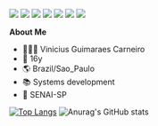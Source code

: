 <img src="https://img.shields.io/badge/java-%23007396.svg?&style=for-the-badge&logo=java&logoColor=white" /> <img src="https://img.shields.io/badge/mysql-%234479A1.svg?&style=for-the-badge&logo=mysql&logoColor=white" /> <img src="https://img.shields.io/badge/html5-%23E34F26.svg?&style=for-the-badge&logo=html5&logoColor=white" /> <img src="https://img.shields.io/badge/css3-%231572B6.svg?&style=for-the-badge&logo=css3&logoColor=white" /> <img src="https://img.shields.io/badge/bootstrap-%237952B3.svg?&style=for-the-badge&logo=bootstrap&logoColor=white" />	<img src="https://img.shields.io/badge/javascript-%23F7DF1E.svg?&style=for-the-badge&logo=javascript&logoColor=black" /> <img src="https://img.shields.io/badge/php-%23777BB4.svg?&style=for-the-badge&logo=php&logoColor=white" />


**About Me**

- 👨🏻‍💻 Vinicius Guimaraes Carneiro
- 🎂 16y
- 🌎 Brazil/Sao_Paulo
- 📚 Systems development
- 🏫 SENAI-SP

[![Top Langs](https://github-readme-stats.vercel.app/api/top-langs/?username=GuimaSpace&layout=compact&theme=github_dark)](https://github.com/anuraghazra/github-readme-stats)
![Anurag's GitHub stats](https://github-readme-stats.vercel.app/api?username=GuimaSpace&show_icons=true&theme=github_dark)

